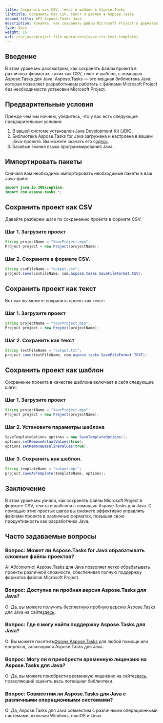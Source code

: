 ```yaml
---
title: Сохранить как CSV, текст и шаблон в Aspose.Tasks
linktitle: Сохранить как CSV, текст и шаблон в Aspose.Tasks
second_title: API Aspose.Tasks Java
description: Узнайте, как сохранять файлы Microsoft Project в форматах CSV, Text и Template с помощью Aspose.Tasks для Java.
type: docs
weight: 16
url: /ru/java/project-file-operations/save-csv-text-template/
---
```

## Введение
В этом уроке мы рассмотрим, как сохранять файлы проекта в различных форматах, таких как CSV, текст и шаблон, с помощью Aspose.Tasks для Java. Aspose.Tasks — это мощная библиотека Java, которая позволяет разработчикам работать с файлами Microsoft Project без необходимости установки Microsoft Project.
## Предварительные условия
Прежде чем мы начнем, убедитесь, что у вас есть следующие предварительные условия:
1. В вашей системе установлен Java Development Kit (JDK).
2.  Библиотека Aspose.Tasks for Java загружена и настроена в вашем Java-проекте. Вы можете скачать его с[здесь](https://releases.aspose.com/tasks/java/).
3. Базовые знания языка программирования Java.

## Импортировать пакеты
Сначала вам необходимо импортировать необходимые пакеты в ваш Java-файл:
```java
import java.io.IOException;
import com.aspose.tasks.*;
```
## Сохранить проект как CSV
Давайте разберем шаги по сохранению проекта в формате CSV:
### Шаг 1. Загрузите проект
```java
String projectName = "YourProject.mpp";
Project project = new Project(projectName);
```
### Шаг 2. Сохраните в формате CSV.
```java
String csvFileName = "output.csv";
project.save(csvFileName, com.aspose.tasks.SaveFileFormat.CSV);
```
## Сохранить проект как текст
Вот как вы можете сохранить проект как текст:
### Шаг 1. Загрузите проект
```java
String projectName = "YourProject.mpp";
Project project = new Project(projectName);
```
### Шаг 2. Сохранить как текст
```java
String textFileName = "output.txt";
project.save(textFileName, com.aspose.tasks.SaveFileFormat.TEXT);
```
## Сохранить проект как шаблон
Сохранение проекта в качестве шаблона включает в себя следующие шаги:
### Шаг 1. Загрузите проект
```java
String projectName = "YourProject.mpp";
Project project = new Project(projectName);
```
### Шаг 2. Установите параметры шаблона
```java
SaveTemplateOptions options = new SaveTemplateOptions();
options.setRemoveActualValues(true);
options.setRemoveBaselineValues(true);
```
### Шаг 3. Сохранить как шаблон.
```java
String templateName = "output.mpt";
project.saveAsTemplate(templateName, options);
```

## Заключение
В этом уроке мы узнали, как сохранять файлы Microsoft Project в формате CSV, текста и шаблона с помощью Aspose.Tasks для Java. С помощью этих простых шагов вы сможете эффективно управлять файлами проекта в различных форматах, повышая свою продуктивность как разработчика Java.
## Часто задаваемые вопросы
### Вопрос: Может ли Aspose.Tasks for Java обрабатывать сложные файлы проектов?
А: Абсолютно! Aspose.Tasks для Java позволяет легко обрабатывать проекты различной сложности, обеспечивая полную поддержку форматов файлов Microsoft Project.
### Вопрос: Доступна ли пробная версия Aspose.Tasks для Java?
 О: Да, вы можете получить бесплатную пробную версию Aspose.Tasks для Java на сайте[здесь](https://releases.aspose.com/).
### Вопрос: Где я могу найти поддержку Aspose.Tasks для Java?
 О: Вы можете посетить[Форум Aspose.Tasks](https://forum.aspose.com/c/tasks/15) для любой помощи или вопросов, касающихся Aspose.Tasks для Java.
### Вопрос: Могу ли я приобрести временную лицензию на Aspose.Tasks для Java?
 О: Да, вы можете приобрести временную лицензию на сайте[здесь](https://purchase.aspose.com/temporary-license/), позволяющий оценить весь потенциал библиотеки.
### Вопрос: Совместим ли Aspose.Tasks для Java с различными операционными системами?
О: Да, Aspose.Tasks для Java совместим с различными операционными системами, включая Windows, macOS и Linux.
